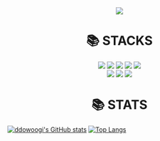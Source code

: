 <div align=center><img src="https://capsule-render.vercel.app/api?type=waving&color=auto&height=200&section=header&text=Hi&nbsp;Uk's&nbsp;GitHub!&fontSize=90" /></div>

<div align=center><h1>📚 STACKS</h1></div>
<div align=center> 
  <img src="https://img.shields.io/badge/java-007396?style=for-the-badge&logo=java&logoColor=white">
  <img src="https://img.shields.io/badge/html5-E34F26?style=for-the-badge&logo=html5&logoColor=white"> 
  <img src="https://img.shields.io/badge/css-1572B6?style=for-the-badge&logo=css3&logoColor=white"> 
  <img src="https://img.shields.io/badge/javascript-F7DF1E?style=for-the-badge&logo=javascript&logoColor=black"> 
  <img src="https://img.shields.io/badge/jquery-0769AD?style=for-the-badge&logo=jquery&logoColor=white">
  <br>
  <img src="https://img.shields.io/badge/mysql-4479A1?style=for-the-badge&logo=mysql&logoColor=white">
  <img src="https://img.shields.io/badge/spring-6DB33F?style=for-the-badge&logo=spring&logoColor=white"> 
  <img src="https://img.shields.io/badge/github-181717?style=for-the-badge&logo=github&logoColor=white">
</div>
<div align=center><h1>📚 STATS</h1></div>

[![ddowoogi's GitHub stats](https://github-readme-stats.vercel.app/api?username=ddowoogi)](https://github.com/ddowoogi/github-readme-stats)              [![Top Langs](https://github-readme-stats.vercel.app/api/top-langs/?username=ddowoogi&langs_count=8)](https://github.com/ddowoogi/github-readme-stats)
